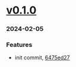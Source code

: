 # <a href='https://github.com/mrjackwills/push_alarm_frontend/releases/tag/v0.1.0'>v0.1.0</a>
### 2024-02-05

### Features
+ init commit, [6475ed27](https://github.com/mrjackwills/push_alarm_frontend/commit/6475ed27697adc1c43d97db96e6ccf798ccc3e60)
